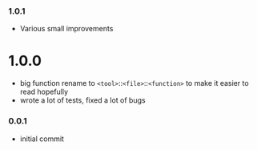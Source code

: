 ### 1.0.1

* Various small improvements

# 1.0.0

* big function rename to `<tool>`::`<file>`::`<function>` to make it easier to read hopefully
* wrote a lot of tests, fixed a lot of bugs


### 0.0.1

* initial commit
